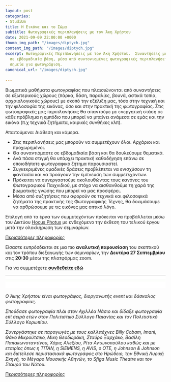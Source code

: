 ```yaml
---
layout: post
categories:
- StudiUm
title: Η Εικόνα και το Σώμα
subtitle: Φωτογραφικές περιπλανήσεις με τον Άκη Χρήστου
date: 2021-09-09 22:00:00 +0000
thumb_img_path: "/images/diptych.jpg"
content_img_path: "/images/diptych.jpg"
excerpt: Φωτογραφικές Περιπλανήσεις με τον Άκη Χρήστου.  Συναντήσεις με την φωτογραφία
  σε εβδομαδιαία βάση, μέσα από συντονισμένες φωτογραφικές περιπλανήσεις σε επιλεγμένα
  σημεία για φωτογράφιση.
canonical_url: "/images/diptych.jpg"

---
```

Βιωματικά μαθήματα φωτογραφίας που πλαισιώνονται από συναντήσεις σε εξωτερικούς χώρους (πάρκα, δάση, παραλίες, βουνά, αστικά τοπία, αρχαιολογικούς χώρους) με σκοπό την εξέλιξη μας, τόσο στην τεχνική και την φιλοσοφία της εικόνας, όσο και στην πρακτική της φωτογραφίας. Στις φωτογραφικές μας περιπλανήσεις θα απαντούμε με ενεργητική στάση σε κάθε πρόβλημα η εμπόδιο που μπορεί να μπαίνει ανάμεσα σε εμάς και την εικόνα (π.χ τεχνικά ζητήματα, καιρικές συνθήκες κλπ).

Απαιτούμενα: Διάθεση και κάμερα.

* Στις περιπλανήσεις μας μπορούν να συμμετέχουν όλοι. Αρχάριοι και προχωρημένοι.
* Θα συναντιόμαστε σε εβδομαδιαία βάση και θα δουλεύουμε θεματικά.
* Ανά πάσα στιγμή θα υπάρχει πρακτική καθοδήγηση επάνω σε οποιοδήποτε φωτογραφικό ζήτημα παρουσιαστεί.
* Συγκεκριμένες ομαδικές δράσεις προβλέπεται να ενισχύσουν τη φαντασία και να προάγουν την έμπνευση των συμμετεχόντων.
* Πρόκειται να συνεργαστούμε ακολουθώντας τους κανόνες του Φωτογραφικού Παιχνιδιού, με στόχο να αισθανθούμε τη χαρά της βιωματικής γνώσης που μπορεί να μας προσφέρει.
* Μέσα από συζητήσεις που αφορούν σε τεχνικά και φιλοσοφικά ζητήματα της πρακτικής της Φωτογραφικής Τέχνης, θα δοκιμάσουμε να αρθρώσουμε με τις εικόνες μας οπτικό λόγο.

Επιλογή από τα έργα των συμμετεχόντων πρόκειται να προβάλλεται μέσω του Δικτύου <a href="https://hocusphotus.com/blog" target="blank"> Hocus Photus</a> με ενδεχόμενο την έκθεση του τελικού έργου μετά την ολοκλήρωση των σεμιναρίων.

<a href="https://hocusphotus.com/contact/" target="blank"> Περισσότερες πληροφορίες</a>

Είσαστε ευπρόσδεκτοι σε μια πιο **αναλυτική παρουσίαση** του σκεπτικού και τον τρόπου διεξαγωγής των σεμιναρίων, την **Δευτέρα 27 Σεπτεμβρίου** στις **20:30** μέσω της πλατφόρμας zoom.

Για να συμμετέχετε<a href="https://us02web.zoom.us/j/82659738867?pwd=RllwcEt6ZTZ4bkJZbDVrdU5PY0d2UT09" target="blank"> **συνδεθείτε εδώ**</a>

![](/images/bwok-2.jpg)

_Ο Άκης Χρήστου είναι φωτογράφος, διοργανωτής event και δάσκαλος φωτογραφίας._

_Σπούδασε φωτογραφία πλάι στον Αχιλλέα Νάσιο και δίδαξε φωτογραφία επί σειρά ετών στον Πολιτιστικό Σύλλογο Παιανίας και τον Πολιτιστικό Σύλλογο Κορωπίου._

_Συνεργάστηκε σε παραγωγές με τους καλλιτέχνες Billy Cobam, Imani, Θάνο Μικρούτσικο, Μικη Θεoδωράκη, Σταύρο Ξαρχάκο, Βασίλη Παπακωνσταντίνου, Χάρις Αλεξίου, Ρίτα Αντωνοπούλου καθώς και με εταιρίες όπως η ΤΙΤΑΝ, η SIEMENS, η AVIS, ο OTE, η Johnson & Johnson και διετελεσε περιστασιακά φωτογράφος στο Ηρώδειο, την Εθνική Λυρική Σκηνή, το Μέγαρο Μουσικής Αθηνών, το Sfiga Music Theatre και τον Σταυρό του Νότου._

<a href="https://www.facebook.com/Akis-Christou-Fotografia-1105217039535968" target="blank"> Περισσότερες πληροφορίες</a>